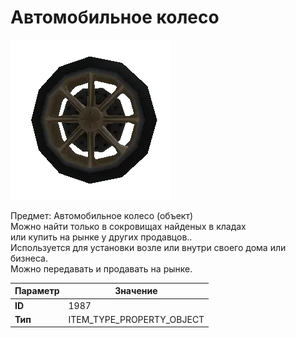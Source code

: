 # Автомобильное колесо

![Item Image](../img/1987.webp?raw=true)

Предмет: Автомобильное колесо (объект)<br>Можно найти только в сокровищах найденых в кладах<br>или купить на рынке у других продавцов..<br>Используется для установки возле или внутри своего дома или бизнеса.<br>Можно передавать и продавать на рынке.


| Параметр | Значение |
|----------|----------|
| **ID** | 1987 |
| **Тип** | ITEM_TYPE_PROPERTY_OBJECT |

